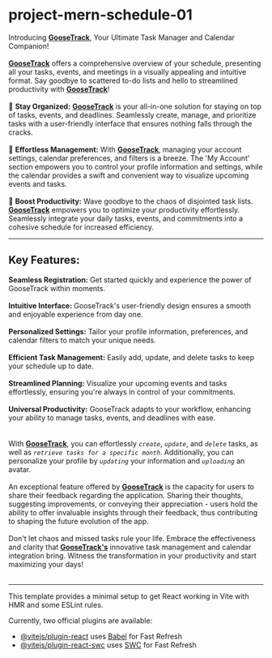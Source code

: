 # project-mern-schedule-01

Introducing [**GooseTrack**](https://werewolfdevlearn.github.io/project-mern-schedule-01/), Your
Ultimate Task Manager and Calendar Companion!</br></br>
[**GooseTrack**](https://werewolfdevlearn.github.io/project-mern-schedule-01/) offers a
comprehensive overview of your schedule, presenting all your tasks, events, and meetings in a
visually appealing and intuitive format. Say goodbye to scattered to-do lists and hello to
streamlined productivity with
[**GooseTrack**](https://werewolfdevlearn.github.io/project-mern-schedule-01/)!</br></br>📅 **Stay
Organized:** [**GooseTrack**](https://werewolfdevlearn.github.io/project-mern-schedule-01/) is your
all-in-one solution for staying on top of tasks, events, and deadlines. Seamlessly create, manage,
and prioritize tasks with a user-friendly interface that ensures nothing falls through the
cracks.</br></br>🎯 **Effortless Management:** With
[**GooseTrack**](https://werewolfdevlearn.github.io/project-mern-schedule-01/), managing your
account settings, calendar preferences, and filters is a breeze. The 'My Account' section empowers
you to control your profile information and settings, while the calendar provides a swift and
convenient way to visualize upcoming events and tasks.</br></br>🚀 **Boost Productivity:** Wave
goodbye to the chaos of disjointed task lists.
[**GooseTrack**](https://werewolfdevlearn.github.io/project-mern-schedule-01/) empowers you to
optimize your productivity effortlessly. Seamlessly integrate your daily tasks, events, and
commitments into a cohesive schedule for increased efficiency.

---

## **Key Features:**

**Seamless Registration:** Get started quickly and experience the power of GooseTrack within
moments.</br></br>**Intuitive Interface:** GooseTrack's user-friendly design ensures a smooth and
enjoyable experience from day one.</br></br>**Personalized Settings:** Tailor your profile
information, preferences, and calendar filters to match your unique needs.</br></br>**Efficient Task
Management:** Easily add, update, and delete tasks to keep your schedule up to
date.</br></br>**Streamlined Planning:** Visualize your upcoming events and tasks effortlessly,
ensuring you're always in control of your commitments.</br></br>**Universal Productivity:**
GooseTrack adapts to your workflow, enhancing your ability to manage tasks, events, and deadlines
with ease.</br></br></br> With
[**GooseTrack**](https://werewolfdevlearn.github.io/project-mern-schedule-01/), you can effortlessly
_`create`_, _`update`_, and _`delete`_ tasks, as well as _`retrieve tasks for a specific month`_.
Additionally, you can personalize your profile by _`updating`_ your information and _`uploading`_ an
avatar.</br></br>An exceptional feature offered by
[**GooseTrack**](https://werewolfdevlearn.github.io/project-mern-schedule-01/) is the capacity for
users to share their feedback regarding the application. Sharing their thoughts, suggesting
improvements, or conveying their appreciation - users hold the ability to offer invaluable insights
through their feedback, thus contributing to shaping the future evolution of the app.</br></br>Don't
let chaos and missed tasks rule your life. Embrace the effectiveness and clarity that
[**GooseTrack's**](https://werewolfdevlearn.github.io/project-mern-schedule-01/) innovative task
management and calendar integration bring. Witness the transformation in your productivity and start
maximizing your days!</br></br>

---

This template provides a minimal setup to get React working in Vite with HMR and some ESLint rules.

Currently, two official plugins are available:

- [@vitejs/plugin-react](https://github.com/vitejs/vite-plugin-react/blob/main/packages/plugin-react/README.md) uses [Babel](https://babeljs.io/) for Fast Refresh
- [@vitejs/plugin-react-swc](https://github.com/vitejs/vite-plugin-react-swc) uses [SWC](https://swc.rs/) for Fast Refresh
